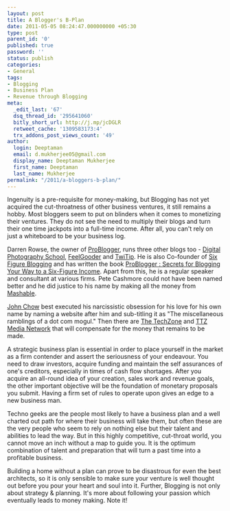 ```yaml
---
layout: post
title: A Blogger's B-Plan
date: 2011-05-05 08:24:47.000000000 +05:30
type: post
parent_id: '0'
published: true
password: ''
status: publish
categories:
- General
tags:
- Blogging
- Business Plan
- Revenue through Blogging
meta:
  _edit_last: '67'
  dsq_thread_id: '295641060'
  bitly_short_url: http://j.mp/jcDGLR
  retweet_cache: '1309583173:4'
  trx_addons_post_views_count: '49'
author:
  login: Deeptaman
  email: d.mukherjee05@gmail.com
  display_name: Deeptaman Mukherjee
  first_name: Deeptaman
  last_name: Mukherjee
permalink: "/2011/a-bloggers-b-plan/"
---
```

<p>Ingenuity is a pre-requisite for money-making, but Blogging has not yet acquired the cut-throatness of other business ventures, it still remains a hobby. Most bloggers seem to put on blinders when it comes to monetizing their ventures. They do not see the need to multiply their blogs and turn their one time jackpots into a full-time income. After all, you can't rely on just a whiteboard to be your business log. </p>
<p>Darren Rowse, the owner of <a href="http://www.problogger.net/">ProBlogger</a>, runs three other blogs too - <a href="http://www.digital-photography-school.com/">Digital Photography School</a>, <a href="http://www.feelgooder.com/">FeelGooder</a> and <a href="http://www.twitip.com/">TwiTip</a>. He is also Co-founder of <a href="http://sixfigureblogging.com">Six Figure Blogging</a> and has written the book <a href="http://www.bloggingtips.com/2008/05/19/problogger-secrets-for-blogging-your-way-to-a-six-figure-income/">ProBlogger : Secrets for Blogging Your Way to a Six-Figure Income</a>. Apart from this, he is a regular speaker and consultant at various firms. Pete Cashmore could not have been named better and he did justice to his name by making all the money from <a href="http://mashable.com/">Mashable</a>.</p>

<p><a href="http://www.johnchow.com/">John Chow</a> best executed his narcissistic obsession for his love for his own name by naming a website after him and sub-titling it as "The miscellaneous ramblings of a dot com mogul." Then there are <a href="http://www.thetechzone.com/">The TechZone</a> and <a href="http://www.ttzmedia.com/">TTZ Media Network</a> that will compensate for the money that remains to be made. </p>
<p>A strategic business plan is essential in order to place yourself in the market as a firm contender and assert the seriousness of your endeavour. You need to draw investors, acquire funding and maintain the self assurances of one's creditors, especially in times of cash flow shortages. After you acquire an all-round idea of your creation, sales work and revenue goals, the other important objective will be the foundation of monetary proposals you submit. Having a firm set of rules to operate upon gives an edge to a new business man. </p>
<p>Techno geeks are the people most likely to have a business plan and a well charted out path for where their business will take them, but often these are the very people who seem to rely on nothing else but their talent and abilities to lead the way. But in this highly competitive, cut-throat world, you cannot move an inch without a map to guide you. It is the optimum combination of talent and preparation that will turn a past time into a profitable business. </p>
<p>Building a home without a plan can prove to be disastrous for even the best architects, so it is only sensible to make sure your venture is well thought out before you pour your heart and soul into it. Further, Blogging is not only about strategy &amp; planning. It's more about following your passion which eventually leads to money making. Note it!</p>
